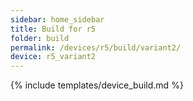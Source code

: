 ```yaml
---
sidebar: home_sidebar
title: Build for r5
folder: build
permalink: /devices/r5/build/variant2/
device: r5_variant2
---
```

{% include templates/device_build.md %}
